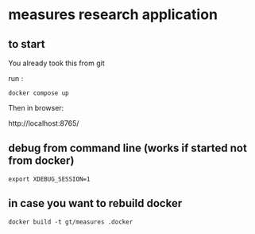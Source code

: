 # measures research application

## to start

You already took this from git

run :

    docker compose up

Then in browser:

http://localhost:8765/

## debug from command line (works if started not from docker)

    export XDEBUG_SESSION=1

## in case you want to rebuild docker

    docker build -t gt/measures .docker